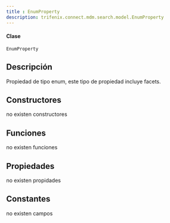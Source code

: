 ```yaml
---
title : EnumProperty
description: trifenix.connect.mdm.search.model.EnumProperty
---
```




<CodeBlock slots = 'heading, code' repeat = '1' languages = 'C#' />

#### Clase
```
EnumProperty
```

## Descripción
Propiedad de tipo enum,
este tipo de propiedad incluye facets.
## Constructores

no existen constructores


## Funciones

no existen funciones

## Propiedades

no existen propidades

## Constantes
no existen campos

